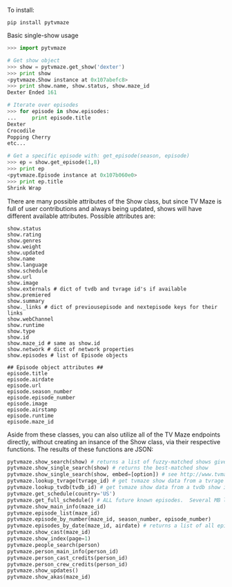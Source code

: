 To install:

```pip install pytvmaze```

Basic single-show usage

```python
>>> import pytvmaze

# Get show object
>>> show = pytvmaze.get_show('dexter')
>>> print show
<pytvmaze.Show instance at 0x107abefc8>
>>> print show.name, show.status, show.maze_id
Dexter Ended 161

# Iterate over episodes
>>> for episode in show.episodes:
...     print episode.title
Dexter
Crocodile
Popping Cherry
etc...

# Get a specific episode with: get_episode(season, episode)
>>> ep = show.get_episode(1,8)
>>> print ep
<pytvmaze.Episode instance at 0x107b060e0>
>>> print ep.title
Shrink Wrap

```

There are many possible attributes of the Show class, but since TV Maze is full of user contributions and always being updated, shows will have different available attributes.  Possible attributes are:
```
show.status
show.rating
show.genres
show.weight
show.updated
show.name
show.language
show.schedule
show.url
show.image
show.externals # dict of tvdb and tvrage id's if available
show.premiered
show.summary
show._links # dict of previousepisode and nextepisode keys for their links
show.webChannel
show.runtime
show.type
show.id
show.maze_id # same as show.id
show.network # dict of network properties
show.episodes # list of Episode objects

## Episode object attributes ##
episode.title
episode.airdate
episode.url
episode.season_number
episode.episode_number
episode.image
episode.airstamp
episode.runtime
episode.maze_id
```


Aside from these classes, you can also utilize all of the TV Maze endpoints directly, without creating an insance of the Show class, via their respective functions.  The results of these functions are JSON:

```python
pytvmaze.show_search(show) # returns a list of fuzzy-matched shows given a show name (string)
pytvmaze.show_single_search(show) # returns the best-matched show
pytvmaze.show_single_search(show, embed=[option]) # see http://www.tvmaze.com/api#embedding for embedding other information in your results
pytvmaze.lookup_tvrage(tvrage_id) # get tvmaze show data from a tvrage show id
pytvmaze.lookup_tvdb(tvdb_id) # get tvmaze show data from a tvdb show id
pytvmaze.get_schedule(country='US')
pytvmaze.get_full_schedule() # ALL future known episodes.  Several MB large, cached for 24 hours
pytvmaze.show_main_info(maze_id)
pytvmaze.episode_list(maze_id)
pytvmaze.episode_by_number(maze_id, season_number, episode_number)
pytvmaze.episodes_by_date(maze_id, airdate) # returns a list of all episodes that show aired on that day, airdate must be ISO 8601 formatted
pytvmaze.show_cast(maze_id)
pytvmaze.show_index(page=1)
pytvmaze.people_search(person)
pytvmaze.person_main_info(person_id)
pytvmaze.person_cast_credits(person_id)
pytvmaze.person_crew_credits(person_id)
pytvmaze.show_updates()
pytvmaze.show_akas(maze_id)
```
